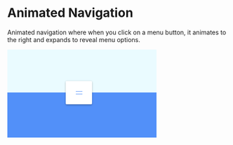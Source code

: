 # Animated Navigation
Animated navigation where when you click on a menu button, it animates to the right and expands to reveal menu options.


<img src="/animated-nav.gif" alt="animated navigation">
